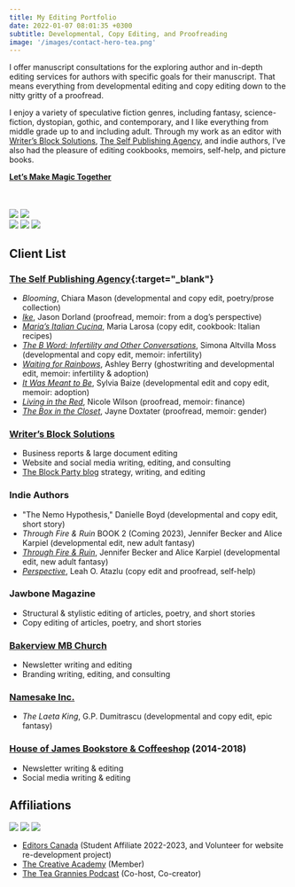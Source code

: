 ```yaml
---
title: My Editing Portfolio
date: 2022-01-07 08:01:35 +0300
subtitle: Developmental, Copy Editing, and Proofreading
image: '/images/contact-hero-tea.png'
---
```


<base target="_blank">

I offer manuscript consultations for the exploring author and in-depth editing services for authors with specific goals for their manuscript. That means everything from developmental editing and copy editing down to the nitty gritty of a proofread.

I enjoy a variety of speculative fiction genres, including fantasy, science-fiction, dystopian, gothic, and contemporary, and I like everything from middle grade up to and including adult. Through my work as an editor with [Writer’s Block Solutions](https://writersblocksolutions.ca/), [The Self Publishing Agency](https://theselfpublishingagency.com/), and indie authors, I’ve also had the pleasure of editing cookbooks, memoirs, self-help, and picture books.

  <div class="section__navigation" style="padding-top: 0; padding-bottom: 50px;">
    <a href="/contact" class="button button--primary section-button"><b>Let’s Make Magic Together</b></a>
  </div>

<div class="gallery-box">
  <div class="gallery">
    <img src="/images/portfolio-through-fire-and-ruin.jpg" loading="lazy">
    <img src="/images/portfolio-waiting-for-rainbows.jpg" loading="lazy">
  </div>
</div>

<div class="gallery-box">
  <div class="gallery">
    <img src="/images/portfolio-marias-italian-cucina.jpg" loading="lazy">
    <img src="/images/portfolio-the-b-word.jpg" loading="lazy">
    <img src="/images/portfolio-jawbone-vol-1.jpg" loading="lazy">
  </div>
</div>

## Client List

### [The Self Publishing Agency](https://theselfpublishingagency.com/){:target="_blank"}
- _Blooming_, Chiara Mason (developmental and copy edit, poetry/prose collection)
- [_Ike_](https://lovereadingike.com/), Jason Dorland (proofread, memoir: from a dog’s perspective)
- [_Maria’s Italian Cucina_](https://theselfpublishingagency.com/authors/2000/), Maria Larosa (copy edit, cookbook: Italian recipes)
- [_The B Word: Infertility and Other Conversations_](https://theselfpublishingagency.com/authors/the-b-word/), Simona Altvilla Moss (developmental and copy edit, memoir: infertility)
- [_Waiting for Rainbows_](https://theselfpublishingagency.com/authors/waiting-for-rainbows/), Ashley Berry (ghostwriting and developmental edit, memoir: infertility & adoption)
- [_It Was Meant to Be_](https://theselfpublishingagency.com/authors/it-meant-to-be/), Sylvia Baize (developmental edit and copy edit, memoir: adoption)
- [_Living in the Red_](https://theselfpublishingagency.com/authors/1628/), Nicole Wilson (proofread, memoir: finance)
- [_The Box in the Closet_](https://www.jaynesbook.com/), Jayne Doxtater (proofread, memoir: gender)

### [Writer’s Block Solutions](https://writersblocksolutions.ca/)
- Business reports & large document editing
- Website and social media writing, editing, and consulting
- [The Block Party blog](https://writersblocksolutions.ca/the-block-party/) strategy, writing, and editing

### Indie Authors
- "The Nemo Hypothesis," Danielle Boyd (developmental and copy edit, short story)
- _Through Fire & Ruin_ BOOK 2 (Coming 2023), Jennifer Becker and Alice Karpiel (developmental edit, new adult fantasy)
- [_Through Fire & Ruin_](https://www.authorsjbandak.com/), Jennifer Becker and Alice Karpiel (developmental edit, new adult fantasy)
- [_Perspective_](https://www.amazon.com/Perspective-Leah-Atazlu-ebook/dp/B09N7MV4FZ/ref=sr_1_6?crid=2DTUI8YEMIQLM&keywords=perspective+leah&qid=1670703111&s=books&sprefix=perspective+leah+%2Cstripbooks-intl-ship%2C126&sr=1-6), Leah O. Atazlu (copy edit and proofread, self-help)

### Jawbone Magazine
- Structural & stylistic editing of articles, poetry, and short stories
- Copy editing of articles, poetry, and short stories

### [Bakerview MB Church](https://www.bakerview.org/)
- Newsletter writing and editing
- Branding writing, editing, and consulting

### [Namesake Inc.](https://www.namesake.ca/home)
- _The Laeta King_, G.P. Dumitrascu (developmental and copy edit, epic fantasy)

### [House of James Bookstore & Coffeeshop](https://houseofjames.com/) (2014-2018)
- Newsletter writing & editing
- Social media writing & editing

## Affiliations

<div class="gallery-box">
  <div class="gallery">
    <img src="/images/editors-canada-affiliate.jpg" loading="lazy">
    <img src="/images/TCA-affiliate.jpg" loading="lazy">
    <img src="/images/the-tea-grannies-podcast.jpg" loading="lazy">
  </div>
</div>

- [Editors Canada](https://www.editors.ca/) (Student Affiliate 2022-2023, and Volunteer for website re-development project)
- [The Creative Academy](https://creativeacademyforwriters.com/) (Member)
- [The Tea Grannies Podcast](https://shows.acast.com/the-tea-grannies) (Co-host, Co-creator)